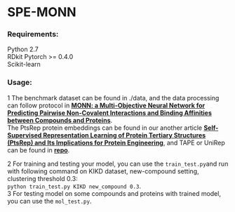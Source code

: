 # SPE-MONN
### Requirements:
Python 2.7  
RDkit
Pytorch >= 0.4.0  
Scikit-learn  
### Usage:  
1 The benchmark dataset can be found in ./data, and the data processing can follow protocol in  **[MONN: a Multi-Objective Neural Network for Predicting Pairwise Non-Covalent Interactions and Binding Affinities between Compounds and Proteins](https://github.com/lishuya17/MONN)**.  
The PtsRep protein embeddings can be found in our another article **[Self-Supervised Representation Learning of Protein Tertiary Structures (PtsRep) and Its Implications for Protein Engineering](https://www.biorxiv.org/content/10.1101/2020.12.22.423916v2.abstract)**, and TAPE or UniRep can be found in **[repo](https://github.com/songlab-cal/tape)**.

2 For training and testing your model, you can use the `train_test.py`and run with following command on KIKD dataset, new-compound setting, clustering threshold 0.3:  
`python train_test.py KIKD new_compound 0.3`.  
3 For testing model on some compounds and proteins with trained model, you can use the `mol_test.py`.
